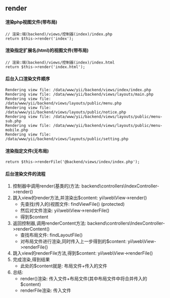 ## render

#### 渲染php视图文件(带布局)
    // 渲染:端(backend)/views/控制器(index)/index.php
    return $this->render('index');

#### 渲染指定扩展名(html)的视图文件(带布局)
    // 渲染:端(backend)/views/控制器(index)/index.html
    return $this->render('index.html');

#### 后台入口渲染文件顺序
    Rendering view file: /data/www/yii/backend/views/index/index.php
    Rendering view file: /data/www/yii/backend/views/layouts/main.php
    Rendering view file: /data/www/yii/backend/views/layouts/public/menu.php
    Rendering view file: /data/www/yii/backend/views/layouts/public/notice.php
    Rendering view file: /data/www/yii/backend/views/layouts/public/menu-sub.php
    Rendering view file: /data/www/yii/backend/views/layouts/public/menu-mobile.php
    Rendering view file: /data/www/yii/backend/views/layouts/public/setting.php

#### 渲染指定文件(无布局)
    return $this->renderFile('@backend/views/index/index.php');


#### 后台渲染文件的流程
1. 控制器中调用render(基类的)方法: backend\controllers\IndexController->render()
2. 跳入view的render方法,并渲染出$content: yii\web\View->render()
    - 先查找(传入的)视图文件: findViewFile() (protected)
    - 然后对文件渲染: yii\web\View->renderFile() 
    - 得到$content
3. 返回控制器,调用renderContent方法: backend\controllers\IndexController->renderContent()
    - 查找布局文件: findLayoutFile()
    - 对布局文件进行渲染,同时传入上一步得到的$content: yii\web\View->renderFile()
4. 跳入view的renderFile方法,得到$content: yii\web\View->renderFile()
5. 完成渲染,得到结果
    - 此处的$content就是: 布局文件+传入的文件
6. 总结:
    - render()渲染: 传入文件+布局文件(其中布局文件中将合并传入的$content)
    - renderFile渲染: 传入文件